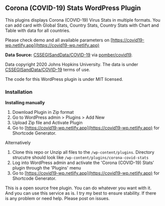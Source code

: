## Corona (COVID-19) Stats WordPress Plugin

This plugins displays Corona (COVID-19) Virus Stats in multiple formats. You can add card with Global Stats, Country Stats, Country Stats with Chart and Table with data for all countries.

Please check demo and all available parameters on [https://covid19-wp.netlify.app](https://covid19-wp.netlify.app)

**Data Source:** [CSSEGISandData/COVID-19](https://github.com/CSSEGISandData/COVID-19) via [pomber/covid19](https://github.com/pomber/covid19). 

Data copyright 2020 Johns Hopkins University. The data is under [CSSEGISandData/COVID-19](https://github.com/CSSEGISandData/COVID-19) terms of use.

The code for this WordPress plugin is under MIT licensed.

### Installation

**Installing manually**

1. Download Plugin in Zip format 
2. Go to WordPress admin > Plugins > Add New
3. Upload Zip file and Activate Plugin
4. Go to [https://covid19-wp.netlify.app](https://covid19-wp.netlify.app) for Shortcode Generator.

Alternatively

1. Clone this repo or Unzip all files to the `/wp-content/plugins`. Directory strucutre should look like `/wp-content/plugins/corona-covid-stats`
2. Log into WordPress admin and activate the 'Corona (COVID-19) Stats' plugin through the 'Plugins' menu
3. Go to [https://covid19-wp.netlify.app](https://covid19-wp.netlify.app) for Shortcode Generator.


This is a open source free plugin. You can do whatever you want with it. And you can use this service as is. I try my best to ensure stability. If there is any problem or need help. Please post on issues.